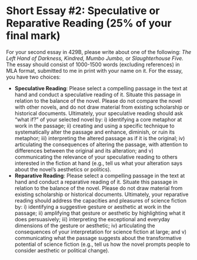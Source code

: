 # Short Essay #2: Speculative or Reparative Reading (25% of your final mark)

For your second essay in 429B, please write about one of the following: *The Left Hand of Darkness,* *Kindred,* *Mumbo Jumbo,* or *Slaughterhouse Five.* The essay should consist of 1000-1500 words (excluding references) in MLA format, submitted to me in print with your name on it. For the essay, you have two choices: 

* **Speculative Reading**: Please select a compelling passage in the text at hand and conduct a speculative reading of it. Situate this passage in relation to the balance of the novel. Please do not compare the novel with other novels, and do not draw material from existing scholarship or historical documents. Ultimately, your speculative reading should ask “what if?” of your selected novel by: i) identifying a core metaphor at work in the passage; ii) creating and using a specific technique to systematically alter the passage and enhance, diminish, or ruin its metaphor; iii) interpreting the altered passage as if it is the original; iv) articulating the consequences of altering the passage, with attention to differences between the original and its alteration; and v) communicating the relevance of your speculative reading to others interested in the fiction at hand (e.g., tell us what your alteration says about the novel’s aesthetics or politics).  
* **Reparative Reading**: Please select a compelling passage in the text at hand and conduct a reparative reading of it. Situate this passage in relation to the balance of the novel. Please do not draw material from existing scholarship or historical documents. Ultimately, your reparative reading should address the capacities and pleasures of science fiction by: i) identifying a suggestive gesture or aesthetic at work in the passage; ii) amplifying that gesture or aesthetic by highlighting what it does persuasively; iii) interpreting the exceptional and everyday dimensions of the gesture or aesthetic; iv) articulating the consequences of your interpretation for science fiction at large; and v) communicating what the passage suggests about the transformative potential of science fiction (e.g., tell us how the novel prompts people to consider aesthetic or political change).  
